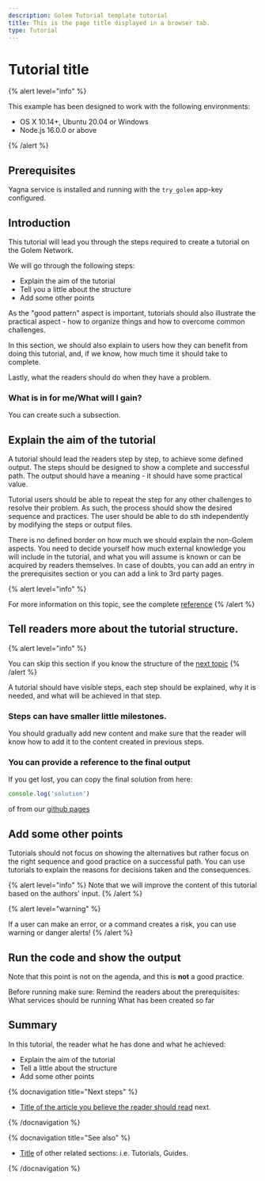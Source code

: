 ```yaml
---
description: Golem Tutorial template tutorial
title: This is the page title displayed in a browser tab.
type: Tutorial
---
```


# Tutorial title 

{% alert level="info" %}

This example has been designed to work with the following environments:

- OS X 10.14+, Ubuntu 20.04 or Windows
- Node.js 16.0.0 or above

{% /alert %}

## Prerequisites

Yagna service is installed and running with the `try_golem` app-key configured.


## Introduction

This tutorial will lead you through the steps required to create a tutorial on the Golem Network. 

We will go through the following steps:

- Explain the aim of the tutorial
- Tell you a little about the structure
- Add some other points

As the "good pattern" aspect is important, tutorials should also illustrate the practical aspect - how to organize things and how to overcome common challenges.
 
In this section, we should also explain to users how they can benefit from doing this tutorial, and, if we know, how much time it should take to complete.

Lastly, what the readers should do when they have a problem.

### What is in for me/What will I gain? 
  
You can create such a subsection. 

## Explain the aim of the tutorial

A tutorial should lead the readers step by step, to achieve some defined output. The steps should be designed to show a complete and successful path. The output should have a meaning - it should have some practical value.

Tutorial users should be able to repeat the step for any other challenges to resolve their problem.
As such, the process should show the desired sequence and practices.
The user should be able to do sth independently by modifying the steps or output files.

There is no defined border on how much we should explain the non-Golem aspects. You need to decide yourself how much external knowledge you will include in the tutorial, and what you will assume is known or can be acquired by readers themselves. In case of doubts, you can add an entry in the prerequisites section or you can add a link to 3rd party pages.

{% alert level="info" %}

For more information on this topic, see the complete [reference](https://github.com)
{% /alert %}

## Tell readers more about the tutorial structure.


{% alert level="info" %}

You can skip this section if you know the structure of the [next topic](#add-some-other-points)
{% /alert %}

A tutorial should have visible steps, each step should be explained, why it is needed, and what will be achieved in that step.

### Steps can have smaller little milestones.

You should gradually add new content and make sure that the reader will know how to add it to the content created in previous steps.

### You can provide a reference to the final output

If you get lost, you can copy the final solution from here:

```js
console.log('solution')
```

of from our [github pages](https://github.com) 

## Add some other points

Tutorials should not focus on showing the alternatives but rather focus on the right sequence and good practice on a successful path. 
You can use tutorials to explain the reasons for decisions taken and the consequences.

{% alert level="info" %}
  Note that we will improve the content of this tutorial based on the authors' input.
{% /alert %}

{% alert level="warning" %}

If a user can make an error, or a command creates a risk, you can use warning or danger alerts!
{% /alert %}

## Run the code and show the output

Note that this point is not on the agenda, and this is __not__ a good practice.

Before running make sure:
  Remind the readers about the prerequisites:
  What services should be running
  What has been created so far


## Summary

In this tutorial, the reader what he has done and what he achieved:

- Explain the aim of the tutorial
- Tell a little about the structure
- Add some other points


{% docnavigation title="Next steps" %}

- [Title of the article you believe the reader should read](#another-example) next.

{% /docnavigation %}

{% docnavigation title="See also" %}

- [Title](https://github.com) of other related sections: i.e. Tutorials, Guides.

{% /docnavigation %}



